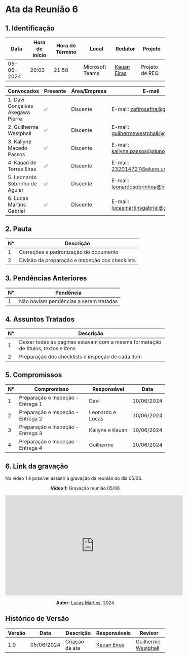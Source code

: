 # **Ata da Reunião 6**

## 1. Identificação

| Data       | Hora de início | Hora de Término | Local           | Redator                                      | Projeto        |
|------------|----------------|-----------------|-----------------|----------------------------------------------|----------------|
| 05-06-2024 | 20:03          | 21:58           | Microsoft Teams | [Kauan Eiras](https://github.com/kauaneiras) | Projeto de REQ |

| Convocados                       | Presente | Área/Empresa | E-mail                                                                        |
|----------------------------------|----------|--------------|-------------------------------------------------------------------------------|
| 1. Davi Gonçalves Akegawa Pierre | ✅        | Discente     | E-mail: [zafirosafira@gmail.com](mailto:zafirosafira@gmail.com)               |
| 2. Guilherme Westphall           | ✅        | Discente     | E-mail: [guilhermewestphall@gmail.com](mailto:guilhermewestphall@gmail.com)   |
| 3. Kallyne Macedo Passos         | ✅        | Discente     | E-mail: [kallyne.passos@aluno.unb.br](mailto:kallyne.passos@aluno.unb.br)     |
| 4. Kauan de Torres Eiras         | ✅        | Discente     | E-mail: [232014727@aluno.unb.br](mailto:232014727@aluno.unb.br)               |
| 5. Leonardo Sobrinho de Aguiar   | ✅        | Discente     | E-mail: [leonardosobrinhoa@hotmail.com](mailto:leonardosobrinhoa@hotmail.com) |
| 6. Lucas Martins Gabriel         | ✅        | Discente     | E-mail: [lucasmartinsgabriel@gmail.com](mailto:lucasmartinsgabriel@gmail.com) |

## 2. Pauta

| N° | Descrição                                       |
|----|-------------------------------------------------|
| 1  | Correções e padronização do documento           |
| 2  | Divisão da preparação e inspeção dos checklists |


## 3. Pendências Anteriores

| N° | Pendência                              |
|----|----------------------------------------|
| 1  | Não haviam pendências a serem tratadas |


## 4. Assuntos Tratados

| N° | Descrição                                                                         |
|----|-----------------------------------------------------------------------------------|
| 1  | Deixar todas as paginas estavam com a mesma formatação de titulos, textos e itens |
| 2  | Preparação dos checklists e inspeção de cada item                                 |


## 5. Compromissos

| N° | Compromisso                       | Responsável      | Data       |
|----|-----------------------------------|------------------|------------|
| 1  | Preparação e Inspeção - Entrega 1 | Davi             | 10/06/2024 |
| 2  | Preparação e Inspeção - Entrega 2 | Leonardo e Lucas | 10/06/2024 |
| 3  | Preparação e Inspeção - Entrega 3 | Kallyne e Kauan  | 10/06/2024 |
| 4  | Preparação e Inspeção - Entrega 4 | Guilherme        | 10/06/2024 |


## 6. Link da gravação

No vídeo 1 é possível assistir a gravação da reunião do dia 05/06.

<center>

**Vídeo 1:** Gravação reunião 05/06

<iframe width="560" height="315" src="https://www.youtube.com/embed/IyRAX4GuxiE?si=Om7Gbni7x74iriBM" title="YouTube video player" frameborder="0" allow="accelerometer; autoplay; clipboard-write; encrypted-media; gyroscope; picture-in-picture; web-share" referrerpolicy="strict-origin-when-cross-origin" allowfullscreen></iframe>

**Autor:** [Lucas Martins](https://github.com/martinsglucas), 2024

</center>


## Histórico de Versão

| Versão | Data       | Descrição      | Responsáveis                                 | Revisor                                         |
|--------|------------|----------------|----------------------------------------------|-------------------------------------------------|
| 1.0    | 05/06/2024 | Criação da ata | [Kauan Eiras](https://github.com/kauaneiras) | [Guilherme Westphall](https://github.com/west7) |